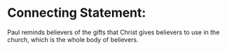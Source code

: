 # Connecting Statement:

Paul reminds believers of the gifts that Christ gives believers to use in the church, which is the whole body of believers.